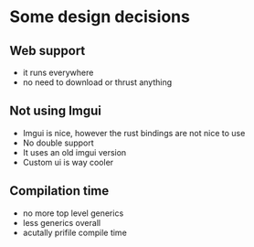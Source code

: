 # Some design decisions

## Web support
* it runs everywhere
* no need to download or thrust anything

## Not using Imgui
* Imgui is nice, however the rust bindings are not nice to use
* No double support
* It uses an old imgui version
* Custom ui is way cooler

## Compilation time
* no more top level generics
* less generics overall
* acutally prifile compile time
